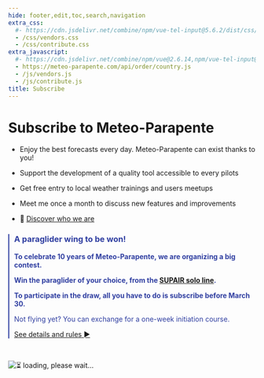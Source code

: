 ```yaml
---
hide: footer,edit,toc,search,navigation
extra_css:
  #- https://cdn.jsdelivr.net/combine/npm/vue-tel-input@5.6.2/dist/css/component.min.css,npm/vue-tel-input@5.6.2/dist/css/sprite.min.css
  - /css/vendors.css
  - /css/contribute.css
extra_javascript:
  #- https://cdn.jsdelivr.net/combine/npm/vue@2.6.14,npm/vue-tel-input@5.6.2/dist/vue-tel-input.umd.min.js,npm/vue-resource@1.5.3/dist/vue-resource.min.js
  - https://meteo-parapente.com/api/order/country.js
  - /js/vendors.js
  - /js/contribute.js
title: Subscribe
---
```


# Subscribe to Meteo-Parapente
 
- Enjoy the best forecasts every day. Meteo-Parapente can exist thanks to you!
 
- Support the development of a quality tool accessible to every pilots
 
- Get free entry to local weather trainings and users meetups
 
- Meet me once a month to discuss new features and improvements

- 👋 <a href="/about-us/" target="_blank">Discover who we are</a>

<div style="border-left: 2px #303fa1 solid; padding-left: 10px; color: #303fa1;">
<h3>A paraglider wing to be won!</h3>

<p><strong>To celebrate 10 years of Meteo-Parapente, we are organizing a big contest.</strong></p>

<p><strong>Win the paraglider of your choice, from the <a href="https://www.supair.com/voiles/#category_id_160" target="_blank">SUPAIR solo line</a>.</strong></p>

<p><strong>To participate in the draw, all you have to do is subscribe before March 30.</strong></p>

<p>Not flying yet? You can exchange for a one-week initiation course.</strong></p>

<p><a href="/10years/">See details and rules ►</a></p>
</div>
<br>

<script>
  const mp_form_locale = {
    locale: `en`,
    default_country: `GB`,
    product_contributor_title: `Contributor`,
    product_contributor_description: `€3 per month <small>(12 months)</small>`,
    product_supporter_title: `Supporter`,
    product_supporter_description: `€5 per month <small>(12 months)</small>`,
    product_small_text: `Single payment of €### for 12 months. No renewal.`,
    header_coordinates: `About you`,
    email: `Email`,
    mobile_phone: `Mobile phone`,
    mobile_phone_small_text: `Only used to receive your access code and to reset it in case you lose it. If you don't have a cell phone, contact support@meteo-parapente.com`,
    payment_method: `Payment method`,
    payment_card: `Credit card / Debit card`,
    payment_proceed: `Proceed to payment ►`,
    terms_approval: `By clicking on "proceed to payment", you hereby agree and consent to the <a href="/legal/#terms" target="_blank">general conditions of use of Meteo-Parapente</a>, the <a href="/legal/#membership" target="_blank">specific conditions of subscription</a> and the <a href="/privacy/" target="_blank">privacy policy</a>.`,
    error_email: `Email address is not valid`,
    error_phone: `Phone number is not valid`,
    error_request: `Error: cannot reach server. Check your connection and try again.`,
    need_help: `Do you need help?`,
    email_us: `Write an email to <strong>support@meteo-parapente.com</strong>`,
    payment_declined: `Your bank has declined the payment. Please try again.`,
    payment_sepa: `SEPA Bank Transfer`
  };
</script>
<div id="app">
  <p v-if="!ready"><img src="/img/load.gif" class="loading" alt="⏳ loading, please wait..." /></p>
</div>